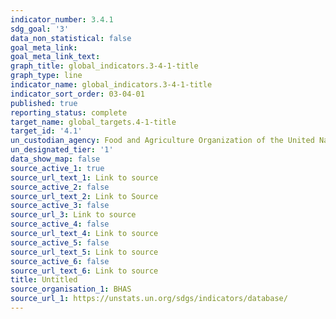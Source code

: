 ```yaml
---
indicator_number: 3.4.1
sdg_goal: '3'
data_non_statistical: false
goal_meta_link: 
goal_meta_link_text: 
graph_title: global_indicators.3-4-1-title
graph_type: line
indicator_name: global_indicators.3-4-1-title
indicator_sort_order: 03-04-01
published: true
reporting_status: complete
target_name: global_targets.4-1-title
target_id: '4.1'
un_custodian_agency: Food and Agriculture Organization of the United Nations (FAO)
un_designated_tier: '1'
data_show_map: false
source_active_1: true
source_url_text_1: Link to source
source_active_2: false
source_url_text_2: Link to Source
source_active_3: false
source_url_3: Link to source
source_active_4: false
source_url_text_4: Link to source
source_active_5: false
source_url_text_5: Link to source
source_active_6: false
source_url_text_6: Link to source
title: Untitled
source_organisation_1: BHAS
source_url_1: https://unstats.un.org/sdgs/indicators/database/
---
```

